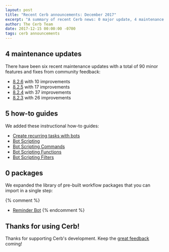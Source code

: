 ```yaml
---
layout: post
title: "Recent Cerb announcements: December 2017"
excerpt: "A summary of recent Cerb news: 0 major update, 4 maintenance updates, 5 how-to guides, and 0 pre-built package."
author: The Cerb Team
date: 2017-12-15 00:00:00 -0700
tags: cerb announcements
---
```


## 4 maintenance updates

There have been six recent maintenance updates with a total of 90 minor features and fixes from community feedback:

* [8.2.6](/releases/8.2.6/) with 10 improvements
* [8.2.5](/releases/8.2.5/) with 17 improvements
* [8.2.4](/releases/8.2.4/) with 37 improvements
* [8.2.3](/releases/8.2.3/) with 26 improvements

## 5 how-to guides

We added these instructional how-to guides:

* [Create recurring tasks with bots](/guides/bots/create-recurring-tasks/)
* [Bot Scripting](/docs/building-bots/scripting/)
* [Bot Scripting Commands](/docs/building-bots/scripting/commands/)
* [Bot Scripting Functions](/docs/building-bots/scripting/functions/)
* [Bot Scripting Filters](/docs/building-bots/scripting/filters/)

## 0 packages

We expanded the library of pre-built workflow packages that you can import in a single step:

{% comment %}
* [Reminder Bot](/packages/reminder-bot/)
{% endcomment %}

## Thanks for using Cerb!

Thanks for supporting Cerb's development.  Keep the [great feedback](https://github.com/jstanden/cerb/issues) coming!
